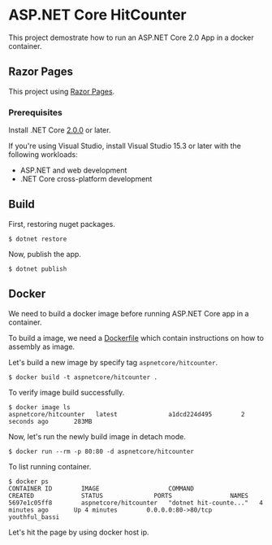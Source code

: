 # ASP.NET Core HitCounter

This project demostrate how to run an ASP.NET Core 2.0 App in a docker container.

## Razor Pages

This project using [Razor Pages](https://docs.microsoft.com/en-us/aspnet/core/mvc/razor-pages/?tabs=visual-studio).

### Prerequisites

Install .NET Core [2.0.0](https://dot.net/core) or later.

If you're using Visual Studio, install Visual Studio 15.3 or later with the following workloads:

- ASP.NET and web development
- .NET Core cross-platform development

## Build

First, restoring nuget packages.

	$ dotnet restore

Now, publish the app.

	$ dotnet publish

## Docker

We need to build a docker image before running ASP.NET Core app in a container. 

To build a image, we need a [Dockerfile](https://docs.docker.com/engine/reference/builder/) which contain instructions on how to assembly as image.

Let's build a new image by specify tag `aspnetcore/hitcounter`.

	$ docker build -t aspnetcore/hitcounter .

To verify image build successfully.

	$ docker image ls
	aspnetcore/hitcounter   latest              a1dcd224d495        2 seconds ago       283MB

Now, let's run the newly build image in detach mode.

	$ docker run --rm -p 80:80 -d aspnetcore/hitcounter 

To list running container.

	$ docker ps
	CONTAINER ID        IMAGE                   COMMAND                  CREATED             STATUS              PORTS                NAMES
	5697e1c05ff8        aspnetcore/hitcounter   "dotnet hit-counte..."   4 minutes ago       Up 4 minutes        0.0.0.0:80->80/tcp   youthful_bassi

Let's hit the page by using docker host ip.